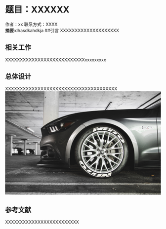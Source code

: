 # 题目：XXXXXX
作者：xx 联系方式：XXXX<br>
**摘要**:dhasdkahdkja
##引言
XXXXXXXXXXXXXXXXXXXX
## 相关工作
XXXXXXXXXXXXXXXXXXXXXXXXXXXxxxxxxxxx
## 总体设计
XXXXXXXXXXXXXXXXXXXXXXXXXXXXXXXXXXXXXX
![这是一张图](joey-banks-hK25Hn0VWBU-unsplash.jpg)
## 参考文献
XXXXXXXXXXXXXXXXXXXXXXXXX
